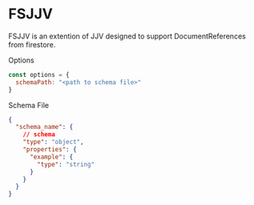 # FSJJV

FSJJV is an extention of JJV designed to support DocumentReferences from firestore.

Options
```javascript
const options = {
  schemaPath: "<path to schema file>"
}
```

Schema File
```json
{
  "schema_name": {
    // schema
    "type": "object",
    "properties": {
      "example": {
        "type": "string"
      }
    }
  }
}
```
